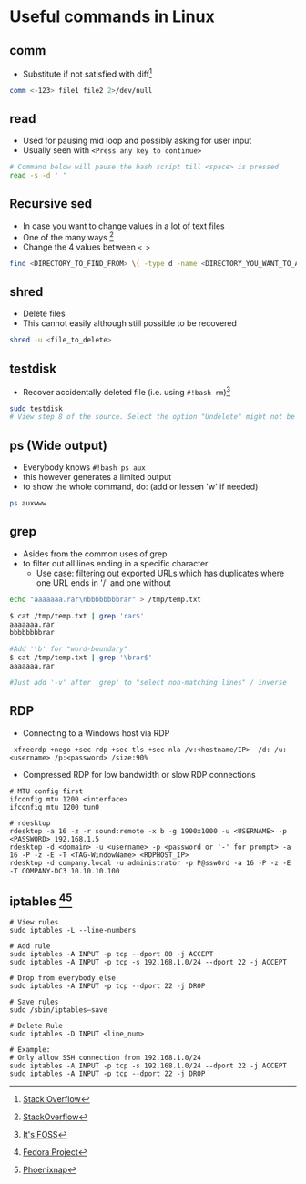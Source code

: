 # Useful commands in Linux

## comm

* Substitute if not satisfied with diff[^1]
```bash
comm <-123> file1 file2 2>/dev/null
```

## read
* Used for pausing mid loop and possibly asking for user input
* Usually seen with `<Press any key to continue>`
```bash
# Command below will pause the bash script till <space> is pressed
read -s -d ' '
```

## Recursive sed
* In case you want to change values in a lot of text files
* One of the many ways [^2]
* Change the 4 values between `< >`
```bash
find <DIRECTORY_TO_FIND_FROM> \( -type d -name <DIRECTORY_YOU_WANT_TO_AVOID> -prune \) -o -type f -print0 | xargs -0 sed -i 's/<ORIGINAL_TEXT>/<NEW_TEXT>/g'
```

## shred
* Delete files
* This cannot easily although still possible to be recovered
```bash
shred -u <file_to_delete>
```

## testdisk
* Recover accidentally deleted file (i.e. using `#!bash rm`)[^3]
```bash
sudo testdisk
# View step 8 of the source. Select the option "Undelete" might not be there, choose "List"
```

## ps (Wide output)
* Everybody knows `#!bash ps aux`
* this however generates a limited output
* to show the whole command, do: (add or lessen 'w' if needed)
```bash
ps auxwww
```

## grep
* Asides from the common uses of grep
* to filter out all lines ending in a specific character
    * Use case: filtering out exported URLs which has duplicates where one URL ends in '/' and one without
```bash
echo "aaaaaaa.rar\nbbbbbbbbrar" > /tmp/temp.txt

$ cat /tmp/temp.txt | grep 'rar$'
aaaaaaa.rar
bbbbbbbbrar

#Add '\b' for "word-boundary"
$ cat /tmp/temp.txt | grep '\brar$'
aaaaaaa.rar

#Just add '-v' after 'grep' to "select non-matching lines" / inverse
```

## RDP
* Connecting to a Windows host via RDP
```
 xfreerdp +nego +sec-rdp +sec-tls +sec-nla /v:<hostname/IP>  /d: /u:<username> /p:<password> /size:90%
```
* Compressed RDP for low bandwidth or slow RDP connections
```
# MTU config first
ifconfig mtu 1200 <interface>
ifconfig mtu 1200 tun0

# rdesktop
rdesktop -a 16 -z -r sound:remote -x b -g 1900x1000 -u <USERNAME> -p <PASSWORD> 192.168.1.5
rdesktop -d <domain> -u <username> -p <password or '-' for prompt> -a 16 -P -z -E -T <TAG-WindowName> <RDPHOST_IP>
rdesktop -d company.local -u administrator -p P@ssw0rd -a 16 -P -z -E -T COMPANY-DC3 10.10.10.100
```

## iptables [^4][^5]
```
# View rules
sudo iptables -L --line-numbers

# Add rule
sudo iptables -A INPUT -p tcp --dport 80 -j ACCEPT
sudo iptables -A INPUT -p tcp -s 192.168.1.0/24 --dport 22 -j ACCEPT

# Drop from everybody else
sudo iptables -A INPUT -p tcp --dport 22 -j DROP

# Save rules
sudo /sbin/iptables–save

# Delete Rule
sudo iptables -D INPUT <line_num>

# Example:
# Only allow SSH connection from 192.168.1.0/24
sudo iptables -A INPUT -p tcp -s 192.168.1.0/24 --dport 22 -j ACCEPT
sudo iptables -A INPUT -p tcp --dport 22 -j DROP
```

[^1]: [Stack Overflow](https://stackoverflow.com/questions/3724786/how-to-diff-two-file-lists-and-ignoring-place-in-list)
[^2]: [StackOverflow](https://stackoverflow.com/questions/1583219/how-to-do-a-recursive-find-replace-of-a-string-with-awk-or-sed)
[^3]: [It's FOSS](https://itsfoss.com/recover-deleted-files-linux/)
[^4]: [Fedora Project](https://docs.fedoraproject.org/en-US/quick-docs/how-to-edit-iptables-rules/)
[^5]: [Phoenixnap](https://phoenixnap.com/kb/iptables-tutorial-linux-firewall)
